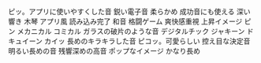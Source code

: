 ピッ。アプリに使いやすくした音
鋭い電子音
柔らかめ
成功音にも使える
深い響き
木琴
アプリ風
読み込み完了
和音
格闘ゲーム
爽快感重視
上昇イメージ
ピン
メカニカル
コミカル
ガラスの破片のような音
デジタルチック
ジャキーン
ドキュイーン
カイッ
長めのキラキラした音
ピコッ。可愛らしい
控え目な決定音
明るい長めの音
残響深めの高音
ポップなイメージ
かなり長め